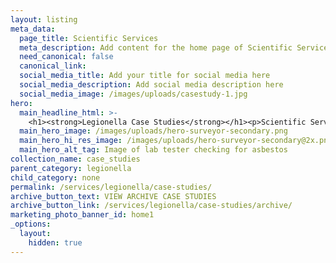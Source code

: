 ```yaml
---
layout: listing
meta_data:
  page_title: Scientific Services
  meta_description: Add content for the home page of Scientific Services here...
  need_canonical: false
  canonical_link:
  social_media_title: Add your title for social media here
  social_media_description: Add social media description here
  social_media_image: /images/uploads/casestudy-1.jpg
hero:
  main_headline_html: >-
    <h1><strong>Legionella Case Studies</strong></h1><p>Scientific Services have been working in the legionella industry for more than 16 years.</p>
  main_hero_image: /images/uploads/hero-surveyor-secondary.png
  main_hero_hi_res_image: /images/uploads/hero-surveyor-secondary@2x.png
  main_hero_alt_tag: Image of lab tester checking for asbestos
collection_name: case_studies
parent_category: legionella
child_category: none
permalink: /services/legionella/case-studies/
archive_button_text: VIEW ARCHIVE CASE STUDIES
archive_button_link: /services/legionella/case-studies/archive/
marketing_photo_banner_id: home1
_options:
  layout:
    hidden: true
---
```

